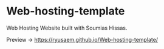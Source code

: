 # Web-hosting-template
Web Hosting Website built with Soumias Hissas.

Preview → https://ryusaem.github.io/Web-hosting-template/
